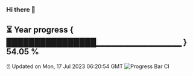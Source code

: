 ### Hi there 👋
⏳ Year progress { ████████████████▁▁▁▁▁▁▁▁▁▁▁▁▁▁ } 54.05 %
---
⏰ Updated on Mon, 17 Jul 2023 06:20:54 GMT
![Progress Bar CI](https://github.com/liununu/liununu/workflows/Progress%20Bar%20CI/badge.svg)
